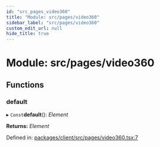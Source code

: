 ```yaml
---
id: "src_pages_video360"
title: "Module: src/pages/video360"
sidebar_label: "src/pages/video360"
custom_edit_url: null
hide_title: true
---
```


# Module: src/pages/video360

## Functions

### default

▸ `Const`**default**(): *Element*

**Returns:** *Element*

Defined in: [packages/client/src/pages/video360.tsx:7](https://github.com/xr3ngine/xr3ngine/blob/77d12cea0/packages/client/src/pages/video360.tsx#L7)
